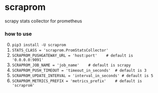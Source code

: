 # scraprom

scrapy stats collector for prometheus

### how to use
0. ```pip3 install -U scraprom```
1. ```STATS_CLASS = 'scraprom.PromStatsCollector'```
2. ```SCRAPROM_PUSHGATEWAY_URL = 'host:port'    # default is '0.0.0.0:9091'```
3. ```SCRAPROM_JOB_NAME = 'job_name'    # default is scrapy```
4.  ```SCRAPROM_PUSH_TIMEOUT = 'timeout_in_seconds'  # default is 3```
5.  ```SCRAPROM_UPDATE_INTERVAL = 'interval_in_seconds' # default is 5```
6. ```SCRAPROM_METRICS_PREFIX = 'metrics_prefix'    # default is 'scraprom'```

